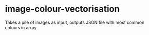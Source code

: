 # image-colour-vectorisation
Takes a pile of images as input, outputs JSON file with most common colours in array
